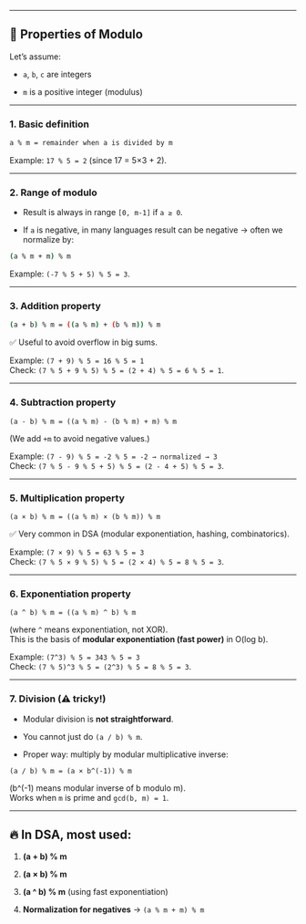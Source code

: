 
---
## 🔑 Properties of Modulo

Let’s assume:

- `a`, `b`, `c` are integers
    
- `m` is a positive integer (modulus)
    

---

### 1. **Basic definition**

```sh
a % m = remainder when a is divided by m
```

Example: `17 % 5 = 2` (since 17 = 5×3 + 2).

---

### 2. **Range of modulo**

- Result is always in range `[0, m-1]` if `a ≥ 0`.
    
- If `a` is negative, in many languages result can be negative → often we normalize by:
    

```sh
(a % m + m) % m
```

Example: `(-7 % 5 + 5) % 5 = 3`.

---

### 3. **Addition property**

```sh
(a + b) % m = ((a % m) + (b % m)) % m
```

✅ Useful to avoid overflow in big sums.

Example: `(7 + 9) % 5 = 16 % 5 = 1`  
Check: `(7 % 5 + 9 % 5) % 5 = (2 + 4) % 5 = 6 % 5 = 1`.

---

### 4. **Subtraction property**

`(a - b) % m = ((a % m) - (b % m) + m) % m`

(We add `+m` to avoid negative values.)

Example: `(7 - 9) % 5 = -2 % 5 = -2 → normalized → 3`  
Check: `(7 % 5 - 9 % 5 + 5) % 5 = (2 - 4 + 5) % 5 = 3`.

---

### 5. **Multiplication property**

`(a × b) % m = ((a % m) × (b % m)) % m`

✅ Very common in DSA (modular exponentiation, hashing, combinatorics).

Example: `(7 × 9) % 5 = 63 % 5 = 3`  
Check: `(7 % 5 × 9 % 5) % 5 = (2 × 4) % 5 = 8 % 5 = 3`.

---

### 6. **Exponentiation property**

`(a ^ b) % m = ((a % m) ^ b) % m`

(where `^` means exponentiation, not XOR).  
This is the basis of **modular exponentiation (fast power)** in O(log b).

Example: `(7^3) % 5 = 343 % 5 = 3`  
Check: `(7 % 5)^3 % 5 = (2^3) % 5 = 8 % 5 = 3`.

---

### 7. **Division (⚠️ tricky!)**

- Modular division is **not straightforward**.
    
- You cannot just do `(a / b) % m`.
    
- Proper way: multiply by modular multiplicative inverse:
    

`(a / b) % m = (a × b^(-1)) % m`

(b^(-1) means modular inverse of b modulo m).  
Works when `m` is prime and `gcd(b, m) = 1`.

---

## 🔥 In DSA, most used:

1. **(a + b) % m**
    
2. **(a × b) % m**
    
3. **(a ^ b) % m** (using fast exponentiation)
    
4. **Normalization for negatives** → `(a % m + m) % m`
